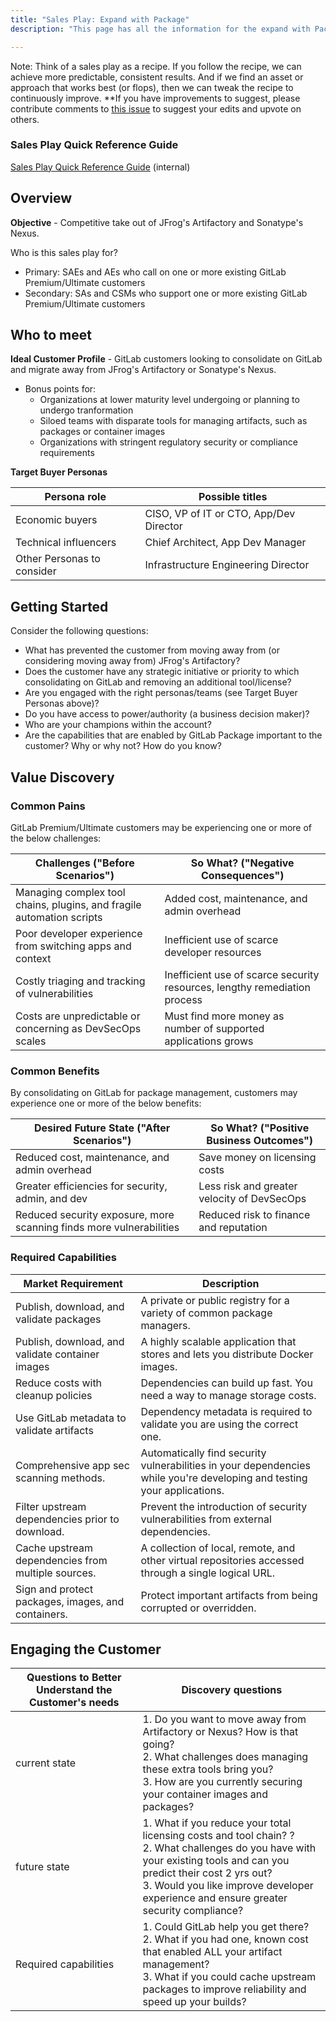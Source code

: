 ```yaml
---
title: "Sales Play: Expand with Package"
description: "This page has all the information for the expand with Package sales play."

---
```


Note: Think of a sales play as a recipe. If you follow the recipe, we can achieve more predictable, consistent results. And if we find an asset or approach that works best (or flops), then we can tweak the recipe to continuously improve. **If you have improvements to suggest, please contribute comments to [this issue](https://gitlab.com/gitlab-com/Product/-/issues/4440) to suggest your edits and upvote on others.

### Sales Play Quick Reference Guide

[Sales Play Quick Reference Guide](https://docs.google.com/presentation/d/1F0aZ4k9NutSwYDBCiXF4AcwprBPDcsISvAOYb7NgepM/edit?usp=sharing) (internal)

## Overview

**Objective** - Competitive take out of JFrog's Artifactory and Sonatype's Nexus.

Who is this sales play for?

* Primary: SAEs and AEs who call on one or more existing GitLab Premium/Ultimate customers
* Secondary: SAs and CSMs who support one or more existing GitLab Premium/Ultimate customers

## Who to meet

**Ideal Customer Profile**  - GitLab customers looking to consolidate on GitLab and migrate away from JFrog's Artifactory or Sonatype's Nexus.

* Bonus points for:
  * Organizations at lower maturity level undergoing or planning to undergo tranformation
  * Siloed teams with disparate tools for managing artifacts, such as packages or container images
  * Organizations with stringent regulatory security or compliance requirements

**Target Buyer Personas**

| Persona role  | Possible titles|
| ------------- | ---------------------- |
| Economic buyers    | CISO, VP of IT or CTO, App/Dev Director |
| Technical influencers    | Chief Architect, App Dev Manager |
| Other Personas to consider | Infrastructure Engineering Director |

## Getting Started

Consider the following questions:

* What has prevented the customer from moving away from (or considering moving away from) JFrog's Artifactory?
* Does the customer have any strategic initiative or priority to which consolidating on GitLab and removing an additional tool/license?
* Are you engaged with the right personas/teams (see Target Buyer Personas above)?
* Do you have access to power/authority (a business decision maker)?
* Who are your champions within the account?
* Are the capabilities that are enabled by GitLab Package important to the customer? Why or why not? How do you know?

## Value Discovery

### Common Pains

GitLab Premium/Ultimate customers may be experiencing one or more of the below challenges:

| Challenges ("Before Scenarios")  | So What? ("Negative Consequences")  |
| ------------- |-------------|
| Managing complex tool chains, plugins, and fragile automation scripts   | Added cost, maintenance, and admin overhead |
| Poor developer experience from switching apps and context | Inefficient use of scarce developer resources |
| Costly triaging and tracking of vulnerabilities    | Inefficient use of scarce security resources, lengthy remediation process |
| Costs are unpredictable or concerning as DevSecOps scales | Must find more money as number of supported applications grows |

### Common Benefits

By consolidating on GitLab for package management, customers may experience one or more of the below benefits:

| Desired Future State ("After Scenarios") | So What? ("Positive Business Outcomes")   |
| ------------- | ------------- |
| Reduced cost, maintenance, and admin overhead    | Save money on licensing costs |
| Greater efficiencies for security, admin, and dev    | Less risk and greater velocity of DevSecOps |
| Reduced security exposure, more scanning finds more vulnerabilities    | Reduced risk to finance and reputation |

### Required Capabilities

| Market Requirement                                | Description |
|---------                                          |-------------|
| Publish, download, and validate packages          | A private or public registry for a variety of common package managers. |
| Publish, download, and validate container images  | A highly scalable application that stores and lets you distribute Docker images. |
| Reduce costs with cleanup policies                | Dependencies can build up fast. You need a way to manage storage costs.          |
| Use GitLab metadata to validate artifacts         | Dependency metadata is required to validate you are using the correct one.       |
| Comprehensive app sec scanning methods.            | Automatically find security vulnerabilities in your dependencies while you're developing and testing your applications.  |
| Filter upstream dependencies prior to download.    | Prevent the introduction of security vulnerabilities from external dependencies.  |
| Cache upstream dependencies from multiple sources. | A collection of local, remote, and other virtual repositories accessed through a single logical URL. |
| Sign and protect packages, images, and containers.             | Protect important artifacts from being corrupted or overridden.               |

## Engaging the Customer

| Questions to Better Understand the Customer's needs  | Discovery questions  |
| ------------- | ------------- |
| current state    | 1. Do you want to move away from Artifactory or Nexus? How is that going?<br>2. What challenges does managing these extra tools bring you? <br>3. How are you currently securing your container images and packages?|
| future state    | 1. What if you reduce your total licensing costs and tool chain? ?<br>2. What challenges do you have with your existing tools and can you predict their cost 2 yrs out?<br>3. Would you like improve developer experience and ensure greater security compliance? |
| Required capabilities   | 1. Could GitLab help you get there?<br>2. What if you had one, known cost that enabled ALL your artifact management? <br>3. What if you could cache upstream packages to improve reliability and speed up your builds? |
